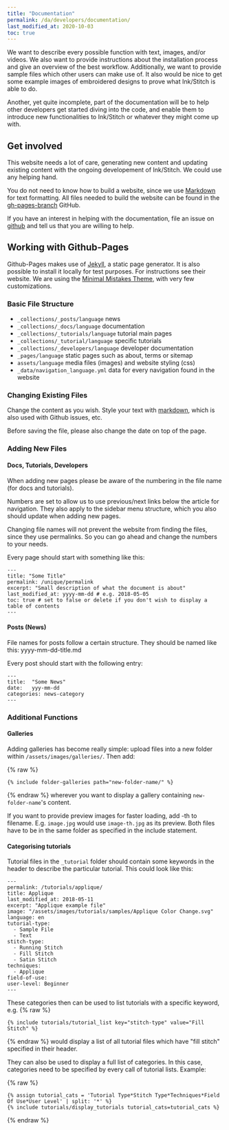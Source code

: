 ```yaml
---
title: "Documentation"
permalink: /da/developers/documentation/
last_modified_at: 2020-10-03
toc: true
---
```

We want to describe every possible function with text, images, and/or videos. We also want to provide instructions about the installation process and give an overview of the best workflow. Additionally, we want to provide sample files which other users can make use of. It also would be nice to get some example images of embroidered designs to prove what Ink/Stitch is able to do.

Another, yet quite incomplete, part of the documentation will be to help other developers get started diving into the code, and enable them to introduce new functionalities to Ink/Stitch or whatever they might come up with.

## Get involved
This website needs a lot of care, generating new content and updating existing content with the ongoing developement of Ink/Stitch. We could use any helping hand.

You do not need to know how to build a website, since we use [Markdown](https://help.github.com/articles/basic-writing-and-formatting-syntax/) for text formatting. All files needed to build the website can be found in the [gh-pages-branch](https://github.com/inkstitch/inkstitch/tree/gh-pages) GitHub.

If you have an interest in helping with the documentation, file an issue on [github](https://github.com/inkstitch/inkstitch/issues) and tell us that you are willing to help.

## Working with Github-Pages

Github-Pages makes use of [Jekyll](https://jekyllrb.com/), a static page generator. It is also possible to install it locally for test purposes. For instructions see their website.
We are using the [Minimal Mistakes Theme](https://mmistakes.github.io/minimal-mistakes/), with very few customizations.

### Basic File Structure

* `_collections/_posts/language` news
* `_collections/_docs/language` documentation
* `_collections/_tutorials/language` tutorial main pages
* `_collections/_tutorial/language` specific tutorials
* `_collections/_developers/language` developer documentation
* `_pages/language` static pages such as about, terms or sitemap
* `assets/language` media files (images) and website styling (css)
* `_data/navigation_language.yml` data for every navigation found in the website

### Changing Existing Files
Change the content as you wish. Style your text with [markdown](https://help.github.com/articles/basic-writing-and-formatting-syntax/), which is also used with Github issues, etc.

Before saving the file, please also change the date on top of the page.

### Adding New Files

#### Docs, Tutorials, Developers
When adding new pages please be aware of the numbering in the file name (for docs and tutorials).

Numbers are set to allow us to use previous/next links below the article for navigation. They also apply to the sidebar menu structure, which you also should update when adding new pages.

Changing file names will not prevent the website from finding the files, since they use permalinks. So you can go ahead and change the numbers to your needs.

Every page should start with something like this:

```
---
title: "Some Title"
permalink: /unique/permalink
excerpt: "Small description of what the document is about"
last_modified_at: yyyy-mm-dd # e.g. 2018-05-05
toc: true # set to false or delete if you don't wish to display a table of contents
---
```

#### Posts (News)

File names for posts follow a certain structure. They should be named like this: yyyy-mm-dd-title.md

Every post should start with the following entry:

```
---
title:  "Some News"
date:   yyy-mm-dd
categories: news-category
---
```

### Additional Functions

#### Galleries

Adding galleries has become really simple: upload files into a new folder within `/assets/images/galleries/`.
Then add: 

{% raw %}
```
{% include folder-galleries path="new-folder-name/" %}
```
{% endraw %}
wherever you want to display a gallery containing `new-folder-name`'s content.

If you want to provide preview images for faster loading, add -th to filename. E.g. `image.jpg` would use `image-th.jpg` as its preview. Both files have to be in the same folder as specified in the include statement.

#### Categorising tutorials

Tutorial files in the `_tutorial` folder should contain some keywords in the header to describe the particular tutorial. This could look like this:


```
---
permalink: /tutorials/applique/
title: Applique
last_modified_at: 2018-05-11
excerpt: "Applique example file"
image: "/assets/images/tutorials/samples/Applique Color Change.svg"
language: en
tutorial-type:
  - Sample File
  - Text
stitch-type: 
  - Running Stitch
  - Fill Stitch
  - Satin Stitch
techniques:
  - Applique
field-of-use:
user-level: Beginner
---
```

These categories then can be used to list tutorials with a specific keyword, e.g. 
{% raw %}
```
{% include tutorials/tutorial_list key="stitch-type" value="Fill Stitch" %}
```
{% endraw %}
would display a list of all tutorial files which have "fill stitch" specified in their header.

They can also be used to display a full list of categories. In this case, categories need to be specified by every call of tutorial lists. Example:

{% raw %}
```
{% assign tutorial_cats = 'Tutorial Type*Stitch Type*Techniques*Field Of Use*User Level' | split: '*' %}
{% include tutorials/display_tutorials tutorial_cats=tutorial_cats %}
```
{% endraw %}


